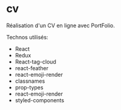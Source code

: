 # cv

Réalisation d'un CV en ligne avec PortFolio. 

Technos utilisés:
  - React
  - Redux
  - React-tag-cloud
  - react-feather
  - react-emoji-render
  - classnames
  - prop-types
  - react-emoji-render
  - styled-components
